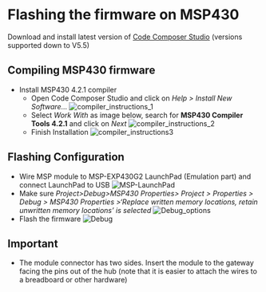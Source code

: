 # Flashing the firmware on MSP430 

Download and install latest version of [Code Composer Studio](http://processors.wiki.ti.com/index.php/Download_CCS) (versions supported down to V5.5)

## Compiling MSP430 firmware
- Install MSP430 4.2.1 compiler
    - Open Code Composer Studio and click on *Help > Install New Software...*
    ![compiler_instructions_1]
    - Select *Work With* as image below, search for **MSP430 Compiler Tools 4.2.1** and click on *Next*
    ![compiler_instructions_2]
    - Finish Installation 
    ![compiler_instructions3]

## Flashing Configuration 
- Wire MSP module to MSP-EXP430G2 LaunchPad (Emulation part) and connect LaunchPad to USB
![MSP-LaunchPad]
- Make sure *Project>Debug>MSP430 Properties> 
Project >	Properties	>	Debug	>	MSP430	Properties	>‘Replace written memory locations, retain unwritten memory locations’ is selected*
![Debug_options]
- Flash the firmware
![Debug]

## Important 
- The module connector has two sides. Insert the module to the gateway facing the pins out of the hub (note that it is easier to attach the wires to a breadboard or other hardware)



[compiler_instructions_1]:https://github.com/nexpaq/msp430-firmware-template/blob/develop/img/compiler_instructions_1.jpg
[compiler_instructions_2]:https://github.com/nexpaq/msp430-firmware-template/blob/develop/img/compiler_instructions_2.jpg
[compiler_instructions3]:https://github.com/nexpaq/msp430-firmware-template/blob/develop/img/compiler_instructions3.jpg
[MSP-LaunchPad]:https://github.com/nexpaq/msp430-firmware-template/blob/develop/img/MSP-LaunchPad.jpg
[Debug_options]:https://github.com/nexpaq/msp430-firmware-template/blob/develop/img/Debug_options.jpg
[Debug]:https://github.com/nexpaq/msp430-firmware-template/blob/develop/img/Debug.jpg